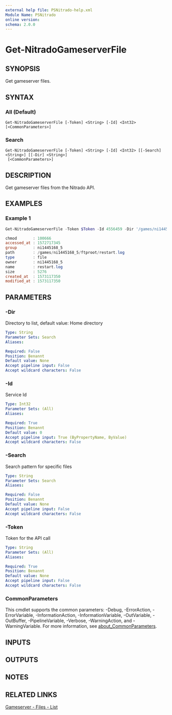 ```yaml
---
external help file: PSNitrado-help.xml
Module Name: PSNitrado
online version:
schema: 2.0.0
---
```


# Get-NitradoGameserverFile

## SYNOPSIS
Get gameserver files.

## SYNTAX

### All (Default)
```
Get-NitradoGameserverFile [-Token] <String> [-Id] <Int32> [<CommonParameters>]
```

### Search
```
Get-NitradoGameserverFile [-Token] <String> [-Id] <Int32> [[-Search] <String>] [[-Dir] <String>]
 [<CommonParameters>]
```

## DESCRIPTION
Get gameserver files from the Nitrado API.

## EXAMPLES

### Example 1
```powershell
Get-NitradoGameserverFile -Token $Token -Id 4556459 -Dir '/games/ni1445168_5/ftproot/' -Search '*log'

chmod       : 100666
accessed_at : 1572717345
group       : ni1445168_5
path        : /games/ni1445168_5/ftproot/restart.log
type        : file
owner       : ni1445168_5
name        : restart.log
size        : 5276
created_at  : 1573117350
modified_at : 1573117350
```

## PARAMETERS

### -Dir
Directory to list, default value: Home directory

```yaml
Type: String
Parameter Sets: Search
Aliases:

Required: False
Position: Benannt
Default value: None
Accept pipeline input: False
Accept wildcard characters: False
```

### -Id
Service Id

```yaml
Type: Int32
Parameter Sets: (All)
Aliases:

Required: True
Position: Benannt
Default value: 0
Accept pipeline input: True (ByPropertyName, ByValue)
Accept wildcard characters: False
```

### -Search
Search pattern for specific files

```yaml
Type: String
Parameter Sets: Search
Aliases:

Required: False
Position: Benannt
Default value: None
Accept pipeline input: False
Accept wildcard characters: False
```

### -Token
Token for the API call

```yaml
Type: String
Parameter Sets: (All)
Aliases:

Required: True
Position: Benannt
Default value: None
Accept pipeline input: False
Accept wildcard characters: False
```

### CommonParameters
This cmdlet supports the common parameters: -Debug, -ErrorAction, -ErrorVariable, -InformationAction, -InformationVariable, -OutVariable, -OutBuffer, -PipelineVariable, -Verbose, -WarningAction, and -WarningVariable. For more information, see [about_CommonParameters](http://go.microsoft.com/fwlink/?LinkID=113216).

## INPUTS

## OUTPUTS

## NOTES

## RELATED LINKS
[Gameserver - Files - List](https://doc.nitrado.net/#api-Gameserver-GameserverFilesList)
